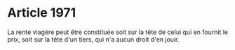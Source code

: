 # Article 1971

La rente viagère peut être constituée soit sur la tête de celui qui en fournit le prix, soit sur la tête d'un tiers, qui n'a aucun droit d'en jouir.
